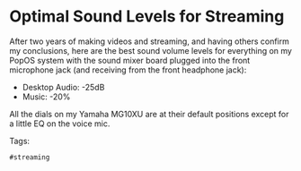 # Optimal Sound Levels for Streaming

After two years of making videos and streaming, and having others
confirm my conclusions, here are the best sound volume levels for
everything on my PopOS system with the sound mixer board plugged into
the front microphone jack (and receiving from the front headphone jack):

* Desktop Audio: -25dB
* Music: -20%

All the dials on my Yamaha MG10XU are at their default positions except
for a little EQ on the voice mic.

Tags:

    #streaming
